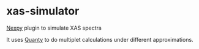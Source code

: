 # xas-simulator

[Nexpy](https://github.com/nexpy/nexpy) plugin to simulate XAS spectra

It uses [Quanty](https://www.quanty.org/) to do multiplet calculations under different approximations.

